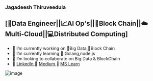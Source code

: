 ### Jagadeesh Thiruveedula
## [📁Data Engineer||📈AI Op's||📗Block Chain||☁️Multi-Cloud||💻Distributed Computing]

- 🔭 I’m currently working on 📁Big Data,📗Block Chain
- 🌱 I’m currently learning 🎯 Golang,node.js
- 👯 I’m looking to collaborate on Big Data & BlockChain
- 🏣 <a href="https://www.linkedin.com/in/jagadeesh-thiruveedula/">LinkedIn </a>
 👔 <a href="https://medium.com/@tjagadeesh77">Medium </a>
 📛 <a href="https://docs.microsoft.com/en-us/users/jagadeeshthiruveedula77/">MS Learn </a>

![image](https://user-images.githubusercontent.com/34623941/95689789-e717eb00-0c30-11eb-983e-c70e4d2bdfdf.png)
